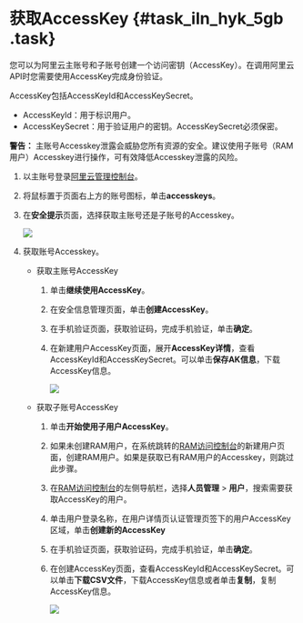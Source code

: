 # 获取AccessKey {#task_iln_hyk_5gb .task}

您可以为阿里云主账号和子账号创建一个访问密钥（AccessKey）。在调用阿里云API时您需要使用AccessKey完成身份验证。

AccessKey包括AccessKeyId和AccessKeySecret。

-   AccessKeyId：用于标识用户。
-   AccessKeySecret：用于验证用户的密钥。AccessKeySecret必须保密。

**警告：** 主账号Accesskey泄露会威胁您所有资源的安全。建议使用子账号（RAM用户）Accesskey进行操作，可有效降低Accesskey泄露的风险。

1.  以主账号登录[阿里云管理控制台](https://home.console.aliyun.com/new?spm=a2c4g.11186623.2.13.b22b5f81PaDcNA#/)。 
2.  将鼠标置于页面右上方的账号图标，单击**accesskeys**。 
3.  在**安全提示**页面，选择获取主账号还是子账号的Accesskey。 

    ![](http://static-aliyun-doc.oss-cn-hangzhou.aliyuncs.com/assets/img/125197/155045811338859_zh-CN.png)

4.  获取账号Accesskey。 
    -   获取主账号AccessKey
        1.  单击**继续使用AccessKey**。
        2.  在安全信息管理页面，单击**创建AccessKey**。
        3.  在手机验证页面，获取验证码，完成手机验证，单击**确定**。
        4.  在新建用户AccessKey页面，展开**AccessKey详情**，查看AccessKeyId和AccessKeySecret。可以单击**保存AK信息**，下载AccessKey信息。

            ![](http://static-aliyun-doc.oss-cn-hangzhou.aliyuncs.com/assets/img/125197/155045811338862_zh-CN.png)

    -   获取子账号AccessKey
        1.  单击**开始使用子用户AccessKey**。
        2.  如果未创建RAM用户，在系统跳转的[RAM访问控制台](https://ram.console.aliyun.com/users/new)的新建用户页面，创建RAM用户。如果是获取已有RAM用户的Accesskey，则跳过此步骤。
        3.  在[RAM访问控制台](https://ram.console.aliyun.com/users/new)的左侧导航栏，选择**人员管理** \> **用户**，搜索需要获取AccessKey的用户。
        4.  单击用户登录名称，在用户详情页认证管理页签下的用户AccessKey区域，单击**创建新的AccessKey**
        5.  在手机验证页面，获取验证码，完成手机验证，单击**确定**。
        6.  在创建AccessKey页面，查看AccessKeyId和AccessKeySecret。可以单击**下载CSV文件**，下载AccessKey信息或者单击**复制**，复制AccessKey信息。

            ![](http://static-aliyun-doc.oss-cn-hangzhou.aliyuncs.com/assets/img/125197/155045811338866_zh-CN.png)


